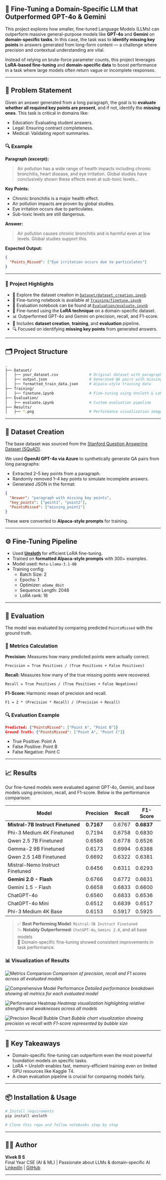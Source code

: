 ## 🧠 Fine-Tuning a Domain-Specific LLM that Outperformed GPT-4o & Gemini

This project explores how smaller, fine-tuned Language Models (LLMs) can outperform massive general-purpose models like **GPT-4o** and **Gemini** on **domain-specific tasks**. In this case, the task was to **identify missing key points** in answers generated from long-form content — a challenge where precision and contextual understanding are vital.

Instead of relying on brute-force parameter counts, this project leverages **LoRA-based fine-tuning** and **domain-specific data** to boost performance in a task where large models often return vague or incomplete responses.

---

## 🌟 Problem Statement

Given an answer generated from a long paragraph, the goal is to **evaluate whether all required key points are present**, and if not, identify the **missing ones**. This task is critical in domains like:
- Education: Evaluating student answers.
- Legal: Ensuring contract completeness.
- Medical: Validating report summaries.

### 🔍 Example
**Paragraph (excerpt):**
> Air pollution has a wide range of health impacts including chronic bronchitis, heart disease, and eye irritation. Global studies have conclusively shown these effects even at sub-toxic levels...

**Key Points:**
- Chronic bronchitis is a major health effect.
- Air pollution impacts are proven by global studies.
- Eye irritation occurs due to particulates.
- Sub-toxic levels are still dangerous.

**Answer:**
> Air pollution causes chronic bronchitis and is harmful even at low levels. Global studies support this.

**Expected Output:**
```json
{
  "Points_Missed": ["Eye irritation occurs due to particulates"]
}
```

---

### 📌 Project Highlights
- 📔 Explore the dataset creation in [`Dataset/dataset_creation.ipynb`](Dataset_creation/Dataset_cration.ipynb)
- 🔧 Fine-tuning notebook is available at [`Training/finetune.ipynb`](Finetuning/Finetune.ipynb)
- 🧪 Evaluation notebook can be found at [`Evaluation/evaluate.ipynb`](Evaluate/Evaluate.ipynb)
- 🚀 Fine-tuned using the **LoRA technique** on a domain-specific dataset.
- 📊 Outperformed GPT-4o and Gemini on precision, recall, and F1-score.
- 📁 Includes **dataset creation**, **training**, and **evaluation** pipeline.
- 🔍 Focused on identifying **missing key points** from generated answers.

---

## 🗂️ Project Structure
```bash
.
├── Dataset/
│   ├── your_dataset.csv              # Original dataset with paragraphs
│   ├── output.json                   # Generated QA pairs with missing key points
│   ├── formatted_train_data.json     # Alpaca-style training data
├── Training/
│   ├── finetune.ipynb                # Fine-tuning using Unsloth & LoRA
├── Evaluation/
│   ├── evaluate.ipynb                # Custom evaluation pipeline
├── Results/
│   ├── *.png                         # Performance visualization images
```

---

## 🧾 Dataset Creation

The base dataset was sourced from the [Stanford Question Answering Dataset (SQuAD)](https://www.kaggle.com/datasets/stanfordu/stanford-question-answering-dataset).


We used **OpenAI GPT-4o via Azure** to synthetically generate QA pairs from long paragraphs:
- Extracted 2–5 key points from a paragraph.
- Randomly removed 1–4 key points to simulate incomplete answers.
- Generated JSON in the format:

```json
{
  "Answer": "paragraph with missing key points",
  "key_points": ["point1", "point2"],
  "PointsMissed": ["missing_point1"]
}
```

These were converted to **Alpaca-style prompts** for training.

---

## ⚙️ Fine-Tuning Pipeline

- Used **[Unsloth](https://github.com/unslothai/unsloth)** for efficient LoRA fine-tuning.
- Trained on **formatted Alpaca-style prompts** with 300+ examples.
- Model used: `Meta-Llama-3.1-8B`
- Training config:
  - Batch Size: 2
  - Epochs: 1
  - Optimizer: `adamw_8bit`
  - Sequence Length: 2048
  - LoRA rank: 16

---

## 🥪 Evaluation

The model was evaluated by comparing predicted `PointsMissed` with the ground truth.

### 📐 Metrics Calculation
**Precision:** Measures how many predicted points were actually correct.
```
Precision = True Positives / (True Positives + False Positives)
```

**Recall:** Measures how many of the true missing points were recovered.
```
Recall = True Positives / (True Positives + False Negatives)
```

**F1-Score:** Harmonic mean of precision and recall.
```
F1 = 2 * (Precision * Recall) / (Precision + Recall)
```

### 🔍 Evaluation Example
```json
Predicted: {"PointsMissed": ["Point A", "Point B"]}
Ground Truth: {"PointsMissed": ["Point A", "Point C"]}
```
- True Positive: Point A
- False Positive: Point B
- False Negative: Point C

---

## 📈 Results

Our fine-tuned models were evaluated against GPT-4o, Gemini, and base models using precision, recall, and F1-score. Below is the performance comparison:

| Model                                      | Precision | Recall | F1-Score |
|-------------------------------------------|-----------|--------|----------|
| **Mistral-7B Instruct Finetuned**         | **0.7167** | 0.6767 | **0.6837** |
| Phi-3 Medium 4K Finetuned                 | 0.7194 | 0.6758 | 0.6830 |
| Qwen 2.5 7B Finetuned                     | 0.6586 | 0.6778 | 0.6526 |
| Gemma-2 9B Finetuned                      | 0.6173 | 0.6994 | 0.6388 |
| Qwen 2.5 14B Finetuned                    | 0.6692 | 0.6322 | 0.6381 |
| Mistral-Nemo Instruct Finetuned           | 0.6456 | 0.6311 | 0.6293 |
| **Gemini 2.0 - Flash**                    | 0.6766 | 0.6772 | 0.6631 |
| Gemini 1.5 - Flash                        | 0.6658 | 0.6833 | 0.6600 |
| ChatGPT-4o                                | 0.6560 | 0.6833 | 0.6536 |
| ChatGPT-4o Mini                           | 0.6512 | 0.6839 | 0.6517 |
| Phi-3 Medium 4K Base                      | 0.6153 | 0.5917 | 0.5925 |

> ✅ **Best Performing Model**: `Mistral-7B Instruct Finetuned`  
> 📉 **Notably Outperformed**: `ChatGPT-4o`, `Gemini 2.0`, and all base models  
> 🌟 Domain-specific fine-tuning showed consistent improvements in task performance.

### 📊 Visualization of Results
![Metrics Comparison](Results/metrics_comparison.png)
*Comparison of precision, recall and F1 scores across all evaluated models*

![Comprehensive Model Performance](Results/model_performance_comparison.png)
*Detailed performance breakdown showing all metrics for each evaluated model*

![Performance Heatmap](Results/metrics_heatmap.png)
*Heatmap visualization highlighting relative strengths and weaknesses across all models*

![Precision Recall Bubble Chart](Results/Precission_recall_bubble_size_representation.png)
*Bubble chart visualization showing precision vs recall with F1-score represented by bubble size*

---

## 💬 Key Takeaways

- Domain-specific fine-tuning can outperform even the most powerful foundation models on specific tasks.
- LoRA + Unsloth enables fast, memory-efficient training even on limited GPU resources like Kaggle T4.
- A clean evaluation pipeline is crucial for comparing models fairly.

---

## 📦 Installation & Usage

```bash
# Install requirements
pip install unsloth

# Clone this repo and follow notebooks step by step
```

---

## 🧑‍💻 Author

**Vivek B S**  
Final Year CSE (AI & ML) | Passionate about LLMs & domain-specific AI  
[LinkedIn](https://www.linkedin.com/in/b-s-vivek/) | [GitHub](https://github.com/astronova001)

---

